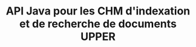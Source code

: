 ---
############################# Static ############################
layout: "auto-gen-gist"
draft: false
path: "fr/search/java/document/chm"
otherformats: PDF DOC DOT DOCX DOCM DOTX DOTM TXT ODT OTT RTF XLS XLT XLSX XLSM XLSB XLTX XLTM XLA XLAM ODS OTS CSV TSV XML PPT PPS POT PPTX PPTM POTX POTM PPSX PPSM ODP PST OST EML EMLX MSG ONE ZIP XHTML MD EPUB  FB2 

############################# Head ############################
head_title: "Ajouter des opérations d'indexation et de recherche de documents dans les applications Java"
head_description: "L'API Java GroupDocs.Search prend en charge les opérations d'indexation et de recherche de documents pour les formats de documents tels que PDF DOC, DOCX, RTF, XLSX, CSV, PPTX, EML, MSG, etc."

############################# Header ############################
title: "API Java pour les CHM d'indexation et de recherche de documents UPPER "
description: "L'API Java GroupDocs.Search permet aux développeurs d'intégrer des opérations de recherche et d'indexation de documents robustes à leurs applications. Il prend en charge les formats de fichiers tels que PDF DOC, DOCX, RTF, XLSX, CSV, PPTX MSG, EML et bien d'autres."

######################### Download Button #######################
button:
    enable: true

############################# About ############################
about:
    enable: true
    title: "Comment ajouter des opérations d'indexation et de recherche de documents aux applications Java"
    content: |
       La quantité de données et d'informations augmente rapidement chaque jour qui passe. Par conséquent, il est très important de récupérer les informations correctes en temps opportun avec un minimum de coûts et d'efforts. Cette page Web fournira des informations sur la manière dont les utilisateurs peuvent développer et ajouter des fonctionnalités de recherche de documents efficaces à leurs applications métier. . L'objectif est de trouver et d'afficher rapidement et avec précision les informations relatives aux requêtes de l'utilisateur. GroupDocs.Search for Java est une API Java très efficace et simple à utiliser qui aide les développeurs de logiciels à effectuer des opérations de recherche de texte de niveau basique à avancé dans leurs propres applications sans installer de logiciel tiers. L'API Java a fourni plusieurs fonctionnalités utiles liées à la recherche, telles que la fusion de plusieurs index dans un index commun, la reconnaissance des requêtes de recherche de différentes dispositions de clavier, la prise en charge de Word Form morphologique, etc. Il prend en charge les recherches simples, booléennes, les expressions régulières (Regex), floues, sensibles à la casse, les synonymes, les homophones, les caractères génériques, la recherche de type d'objet, la définition de la plage de données et d'autres types de requêtes pour rechercher rapidement et élégamment des informations.

############################# content ############################
steps:
    enable: true
    block:
    - title_left: "Créer un nouvel index de recherche ou charger un index existant via Java"
      content_left: |
       GroupDocs.Search Java permet aux développeurs de logiciels de générer un nouvel index de recherche ou de charger un index de recherche existant dans leurs propres applications Java. L'exemple de code Java ci-dessous montre la création d'un nouvel index ainsi que le chargement de celui existant en utilisant seulement quelques lignes de code Java. 

      title_right: "Créer un nouvel index de recherche ou charger un index de recherche existant via Java"
      content_right: |
         * Vous devez d'abord spécifier le chemin d'accès au dossier d'index
         * Créer une instance de la classe [Index](https://apireference.groupdocs.com/search/java/com.groupdocs.search/Index#Index(java.lang.String))
         * Ci-dessus va créer un index en mémoire ou sur un disque et peut également charger un index existant.
       
      gisthash: "02615fe51a919acdc5363d46c181dc7f"
      gistfile: "create_or_load_search_index.java"

    - title_left: "Indexation synchrone des documents CHM via Java"
      content_left: |
       L'API Java GroupDocs.Search permet aux programmeurs de logiciels d'indexer de manière synchrone des documents avec seulement quelques lignes de code dans leurs propres applications Java. Les exemples de code Java ci-dessous montrent comment effectuer facilement l'indexation de documents de manière synchrone. 

      title_right: "Ajouter CHM Document à l'index de recherche de manière synchrone"
      content_right: |
        * Vous devez d'abord spécifier le chemin d'accès au dossier d'index
        * Spécifiez le chemin d'accès à un dossier contenant des documents à rechercher
        * Créer une instance de la classe [Index(indexFolder)](https://apireference.groupdocs.com/search/java/com.groupdocs.search/Index#Index(java.lang.String))
        * Ci-dessus créera un index en mémoire ou sur un disque ou ouvrira un index existant.
        * Documents d'indexation synchrone à partir du dossier spécifié
     
      gisthash: "7079bf3c06128a69b842150d080e5e0b"
      gistfile: "Add_files_synchronously_to_indexing.java"
      
    - title_left: "Effectuer une indexation de documents asynchrone via Java"
      content_left: |
        L'API Java GroupDocs.Search permet aux professionnels du logiciel d'effectuer une indexation asynchrone de documents dans leurs propres applications Java. Le code Java ci-dessous montre comment les développeurs peuvent indexer des documents de manière asynchrone avec seulement quelques lignes de code Java.

      title_right: "Ajouter CHM Document à l'index de recherche de manière asynchrone"
      content_right: |
        * Vous devez d'abord spécifier le chemin d'accès au dossier d'index
        * Spécifiez le chemin d'accès à un dossier contenant des documents à rechercher
        * Créer une instance de la classe [Index(indexFolder)](https://apireference.groupdocs.com/search/java/com.groupdocs.search/Index#Index(java.lang.String))
        * S'inscrire à l'événement
        * Besoin d'écrire un code indiquant l'achèvement de l'opération
        * Définition du drapeau pour l'indexation asynchrone
        * Documents d'indexation asynchrone à partir du dossier spécifié
     
      gisthash: "7079bf3c06128a69b842150d080e5e0b"
      gistfile: "Add_files_asynchronously_to_indexing.java"

    - title_left: "Comment mettre en surbrillance les résultats de la recherche dans les applications Java"
      content_left: |
       L'API Java GroupDocs.Search permet aux développeurs d'interpréter un résultat de recherche et de répertorier les documents trouvés ainsi que les mots et les phrases. Il est également possible de surligner le texte du document CHM. Vous trouverez ci-dessous l'exemple de code Java qui montre comment répertorier les documents trouvés et mettre en évidence les résultats de la recherche avec seulement quelques lignes de code.

      title_right: "Mettre en surbrillance les résultats de la recherche via Java"
      content_right: |
        * Effectuer une recherche dans l'index
        * Après une recherche réussie, imprimez le résultat
        * Parcourez les documents et affichez les documents trouvés
        * Surligner les occurrences dans le texte
        * Génération d'un document au format HTML de sortie avec les résultats de recherche en surbrillance
     
      gisthash: "cc88d485f007d6da0d943043c8e13a52"
      gistfile: "how_to_highlight_search_result.java"

    - title_left: "Configuration requise"
      content_left: |
       GroupDocs.Search pour Java est pris en charge sur toutes les principales plates-formes et systèmes d'exploitation. Pour un guide complet de la configuration système requise, veuillez visiter [configuration système requise](https://docs.groupdocs.com/search/java/system-requirements/) avant d'exécuter le code ci-dessous, assurez-vous que les conditions préalables suivantes sont installées sur votre système:
         * Systèmes d'exploitation : Microsoft Windows, Linux, MacOS
         * Prise en charge des versions Java : J2SE 7.0 (1.7), J2SE 8.0 (1.8) ou supérieur
         * Obtenez la dernière version de GroupDocs.Search pour les API Java de GroupDocs [Repository](https://repository.groupdocs.com/repo/com/groupdocs/groupdocs-search/)
        
      title_right: "Pourquoi utiliser GroupDocs.Search"
      content_right: |
        * Création d'index de recherche en mémoire ainsi que sur disque.
        * Capacité d'indexation à partir d'un fichier, d'un flux ou d'une structure.
        * Prise en charge de l'indexation des documents protégés par mot de passe.
        * Prise en charge de la fusion de plusieurs index.
        * Filtrer le document lors de l'indexation de la recherche.
        * Prise en charge de la vérification orthographique lors de la recherche.
        * Les caractères mélangés sont entièrement pris en charge
        * Combinaison de différents types de recherche en une seule requête de recherche.
        * Prise en charge des recherches de mots simples et d'expressions régulières
        * Prise en charge complète du remplacement d'alias dans les requêtes de recherche.

demos:
    enable: true
        

more_formats:
    enable: true


back_to_top:
    enable: true
---